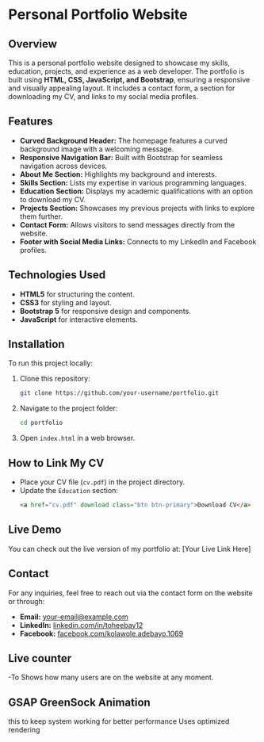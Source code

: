 # Personal Portfolio Website

## Overview

This is a personal portfolio website designed to showcase my skills, education, projects, and experience as a web developer. The portfolio is built using **HTML, CSS, JavaScript, and Bootstrap**, ensuring a responsive and visually appealing layout. It includes a contact form, a section for downloading my CV, and links to my social media profiles.

## Features

- **Curved Background Header:** The homepage features a curved background image with a welcoming message.
- **Responsive Navigation Bar:** Built with Bootstrap for seamless navigation across devices.
- **About Me Section:** Highlights my background and interests.
- **Skills Section:** Lists my expertise in various programming languages.
- **Education Section:** Displays my academic qualifications with an option to download my CV.
- **Projects Section:** Showcases my previous projects with links to explore them further.
- **Contact Form:** Allows visitors to send messages directly from the website.
- **Footer with Social Media Links:** Connects to my LinkedIn and Facebook profiles.

## Technologies Used

- **HTML5** for structuring the content.
- **CSS3** for styling and layout.
- **Bootstrap 5** for responsive design and components.
- **JavaScript** for interactive elements.

## Installation

To run this project locally:

1. Clone this repository:
   ```sh
   git clone https://github.com/your-username/portfolio.git
   ```
2. Navigate to the project folder:
   ```sh
   cd portfolio
   ```
3. Open `index.html` in a web browser.

## How to Link My CV

- Place your CV file (`cv.pdf`) in the project directory.
- Update the `Education` section:
  ```html
  <a href="cv.pdf" download class="btn btn-primary">Download CV</a>
  ```

## Live Demo

You can check out the live version of my portfolio at: [Your Live Link Here]

## Contact

For any inquiries, feel free to reach out via the contact form on the website or through:

- **Email:** your-email@example.com
- **LinkedIn:** [linkedin.com/in/toheebay12](https://www.linkedin.com/in/toheebay12)
- **Facebook:** [facebook.com/kolawole.adebayo.1069](https://www.facebook.com/kolawole.adebayo.1069)

## Live counter

-To Shows how many users are on the website at any moment.

## GSAP GreenSock Animation

this to keep system working for better performance
Uses optimized rendering
